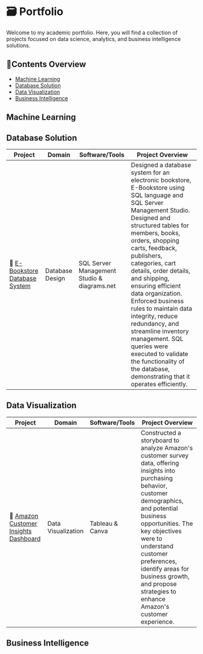 # 🗃️ Portfolio
Welcome to my academic portfolio. Here, you will find a collection of projects focused on data science, analytics, and business intelligence solutions.

## 📑Contents Overview
- [Machine Learning](#machine-learning)
- [Database Solution](#database-solution) 
- [Data Visualization](#data-visualization)
- [Business Intelligence](#business-intelligence)

## Machine Learning

## Database Solution
| Project | Domain | Software/Tools | Project Overview |
|--------------|-----------------|-------|---------------------|
| 📖 [E-Bookstore Database System]() | Database Design | SQL Server Management Studio & diagrams.net| Designed a database system for an electronic bookstore, E-Bookstore using SQL language and  SQL Server Management Studio. Designed and structured tables for members, books, orders, shopping carts, feedback, publishers, categories, cart details, order details, and shipping, ensuring efficient data organization. Enforced business rules to maintain data integrity, reduce redundancy, and streamline inventory management. SQL queries were executed to validate the functionality of the database, demonstrating that it operates efficiently.|


## Data Visualization

| Project | Domain | Software/Tools | Project Overview |
|--------------|-----------------|-------|---------------------|
| 🛒 [Amazon Customer Insights Dashboard](https://github.com/Weetynn/amazon-tableau-dashboard.git) | Data Visualization | Tableau & Canva| Constructed a storyboard to analyze Amazon's customer survey data, offering insights into purchasing behavior, customer demographics, and potential business opportunities. The key objectives were to understand customer preferences, identify areas for business growth, and propose strategies to enhance Amazon's customer experience.|

## Business Intelligence
